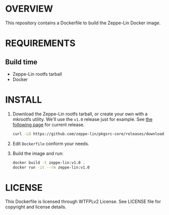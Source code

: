 OVERVIEW
========

This repository contains a Dockerfile to build the Zeppe-Lin Docker
image.


REQUIREMENTS
============

Build time
----------
  * Zeppe-Lin rootfs tarball
  * Docker


INSTALL
=======

1. Download the Zeppe-Lin rootfs tarball, or create your own with a
   mkrootfs utility.  We'll use the `v1.0` release just for example.
   See [the following page][1] for current release.

   ```sh
   curl -LO https://github.com/zeppe-lin/pkgsrc-core/releases/download/v1.0/rootfs-v1.0-x86_64.tar.xz
   ```

2. Edit `Dockerfile` conform your needs.

3. Build the image and run:

   ```sh
   docker build -t zeppe-lin:v1.0 .
   docker run -it --rm zeppe-lin:v1.0
   ```

[1]: https://github.com/zeppe-lin/pkgsrc-core/releases/latest


LICENSE
=======

This Dockerfile is licensed through WTFPLv2 License.
See LICENSE file for copyright and license details.
